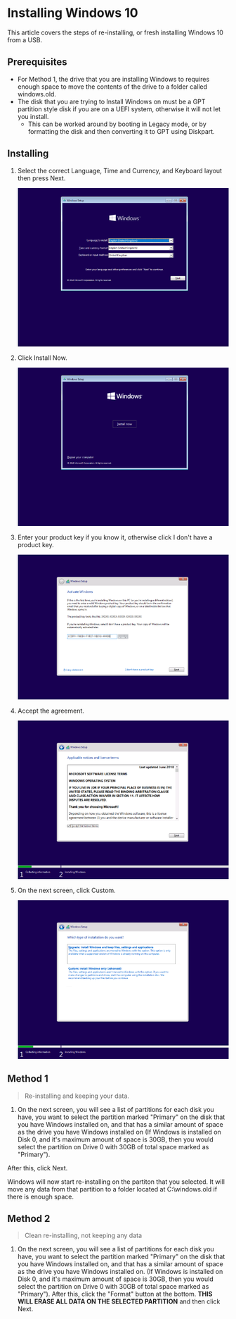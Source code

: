 # Installing Windows 10


This article covers the steps of re-installing, or fresh installing Windows 10 from a USB.

## Prerequisites
* For Method 1, the drive that you are installing Windows to requires enough space to move the contents of the drive to a folder called windows.old.
* The disk that you are trying to Install Windows on must be a GPT partition style disk if you are on a UEFI system, otherwise it will not let you install. 
  * This can be worked around by booting in Legacy mode, or by formatting the disk and then converting it to GPT using Diskpart.


## Installing

1. Select the correct Language, Time and Currency, and Keyboard layout then press Next.

    ![](img/installing-windows-10/chooselanguage.png)

2. Click Install Now.

    ![](img/installing-windows-10/installnow.png)

3. Enter your product key if you know it, otherwise click I don't have a product key.

    ![](img/installing-windows-10/productkey.png)

4. Accept the agreement.

    ![](img/installing-windows-10/licenseterms.png)

5. On the next screen, click Custom.

    ![](img/installing-windows-10/upgradecustom.png)

## Method 1

> Re-installing and keeping your data.

1. On the next screen, you will see a list of partitions for each disk you have, you want to select the partition marked "Primary" on the disk that you have Windows installed on, and that has a similar amount of space as the drive you have Windows installed on (If Windows is installed on Disk 0, and it's maximum amount of space is 30GB, then you would select the partition on Drive 0 with 30GB of total space marked as "Primary").

After this, click Next.

Windows will now start re-installing on the partiton that you selected. It will move any data from that partition to a folder located at C:\windows.old if there is enough space.

## Method 2



> Clean re-installing, not keeping any data

1. On the next screen, you will see a list of partitions for each disk you have, you want to select the partition marked "Primary" on the disk that you have Windows installed on, and that has a similar amount of space as the drive you have Windows installed on. (If Windows is installed on Disk 0, and it's maximum amount of space is 30GB, then you would select the partition on Drive 0 with 30GB of total space marked as "Primary"). After this, click the "Format" button at the bottom. **THIS WILL ERASE ALL DATA ON THE SELECTED PARTITION** and then click Next.


